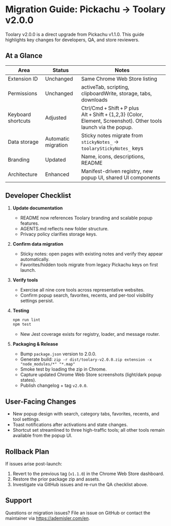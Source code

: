 # Migration Guide: Pickachu → Toolary v2.0.0

Toolary v2.0.0 is a direct upgrade from Pickachu v1.1.0. This guide highlights key changes for developers, QA, and store reviewers.

## At a Glance

| Area | Status | Notes |
|------|--------|-------|
| Extension ID | Unchanged | Same Chrome Web Store listing |
| Permissions | Unchanged | activeTab, scripting, clipboardWrite, storage, tabs, downloads |
| Keyboard shortcuts | Adjusted | Ctrl/Cmd + Shift + P plus Alt + Shift + {1,2,3} (Color, Element, Screenshot). Other tools launch via the popup. |
| Data storage | Automatic migration | Sticky notes migrate from `stickyNotes_` → `toolaryStickyNotes_` keys |
| Branding | Updated | Name, icons, descriptions, README |
| Architecture | Enhanced | Manifest-driven registry, new popup UI, shared UI components |

## Developer Checklist

1. **Update documentation**  
   - README now references Toolary branding and scalable popup features.  
   - AGENTS.md reflects new folder structure.  
   - Privacy policy clarifies storage keys.

2. **Confirm data migration**  
   - Sticky notes: open pages with existing notes and verify they appear automatically.  
   - Favorites/hidden tools migrate from legacy Pickachu keys on first launch.

3. **Verify tools**  
   - Exercise all nine core tools across representative websites.  
   - Confirm popup search, favorites, recents, and per-tool visibility settings persist.

4. **Testing**  
   ```bash
   npm run lint
   npm test
   ```
   - New Jest coverage exists for registry, loader, and message router.

5. **Packaging & Release**  
   - Bump `package.json` version to 2.0.0.  
   - Generate build: `zip -r dist/toolary-v2.0.0.zip extension -x "node_modules/*" "*.map"`  
   - Smoke test by loading the zip in Chrome.  
   - Capture updated Chrome Web Store screenshots (light/dark popup states).  
   - Publish changelog + tag `v2.0.0`.

## User-Facing Changes

- New popup design with search, category tabs, favorites, recents, and tool settings.
- Toast notifications after activations and state changes.
- Shortcut set streamlined to three high-traffic tools; all other tools remain available from the popup UI.

## Rollback Plan

If issues arise post-launch:
1. Revert to the previous tag (`v1.1.0`) in the Chrome Web Store dashboard.
2. Restore the prior package zip and assets.
3. Investigate via GitHub issues and re-run the QA checklist above.

## Support

Questions or migration issues? File an issue on GitHub or contact the maintainer via https://ademisler.com/en.
